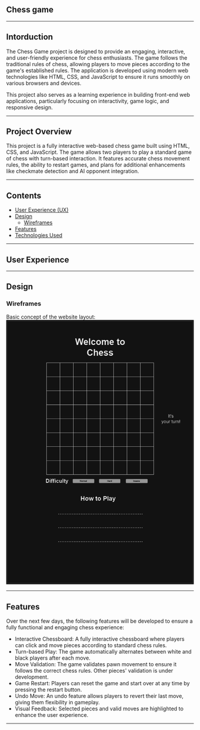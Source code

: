 ## Chess game

---

## Intorduction 

The Chess Game project is designed to provide an engaging, interactive, and user-friendly experience for chess enthusiasts. The game follows the traditional rules of chess, allowing players to move pieces according to the game's established rules. The application is developed using modern web technologies like HTML, CSS, and JavaScript to ensure it runs smoothly on various browsers and devices.

This project also serves as a learning experience in building front-end web applications, particularly focusing on interactivity, game logic, and responsive design.

---

## Project Overview
This project is a fully interactive web-based chess game built using HTML, CSS, and JavaScript. The game allows two players to play a standard game of chess with turn-based interaction. It features accurate chess movement rules, the ability to restart games, and plans for additional enhancements like checkmate detection and AI opponent integration.

---

## Contents

- [User Experience (UX)](#user-experience-ux)
- [Design](#design)
  - [Wireframes](#wireframes)
- [Features](#features)
- [Technologies Used](#technologies-used)

---

## User Experience 

---

## Design

### Wireframes

Basic concept of the website layout:
![Wireframe](assets/images/Wireframes/Chess-wireframe.png)

---

## Features 

Over the next few days, the following features will be developed to ensure a fully functional and engaging chess experience:

- Interactive Chessboard: A fully interactive chessboard where players can click and move pieces according to standard chess rules.
- Turn-based Play: The game automatically alternates between white and black players after each move.
- Move Validation: The game validates pawn movement to ensure it follows the correct chess rules. Other pieces' validation is under development.
- Game Restart: Players can reset the game and start over at any time by pressing the restart button.
- Undo Move: An undo feature allows players to revert their last move, giving them flexibility in gameplay.
- Visual Feedback: Selected pieces and valid moves are highlighted to enhance the user experience.

---